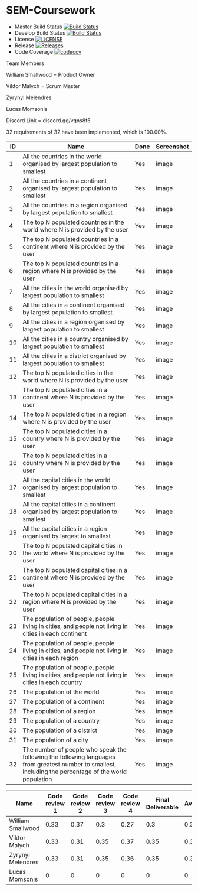# SEM-Coursework

- Master Build Status [![Build Status](https://travis-ci.org/Zynpai/SEM-Coursework.svg?branch=master)](https://travis-ci.org/Zynpai/SEM-Coursework)
- Develop Build Status [![Build Status](https://travis-ci.org/Zynpai/SEM-Coursework.svg?branch=develop)](https://travis-ci.org/Zynpai/SEM-Coursework)
- License [![LICENSE](https://img.shields.io/github/license/Zynpai/SEM-coursework.svg?style=flat-square)](https://github.com/Zynpai/SEM-Coursework/tree/master/LICENSE)
- Release [![Releases](https://img.shields.io/github/release/Zynpai/SEM-Coursework/all.svg?style=flat-square)](https://github.com/Zynpai/SEM-Courswork/releases)
- Code Coverage [![codecov](https://codecov.io/gh/VMalych/sem/branch/master/graph/badge.svg)](https://codecov.io/gh/Zynpai/SEM-Coursework)

Team Members

William Smallwood = Product Owner

Viktor Malych = Scrum Master

Zyrynyl Melendres

Lucas Momsonis

Discord Link = discord.gg/vqns8f5


32 requirements of 32 have been implemented, which is 100.00%.

ID | Name | Done | Screenshot
---|------|------|-----------
1 | All the countries in the world organised by largest population to smallest | Yes | image
2 | All the countries in a continent organised by largest population to smallest | Yes | image
3 | All the countries in a region organised by largest population to smallest | Yes | image
4 | The top N populated countries in the world where N is provided by the user | Yes | image
5 | The top N populated countries in a continent where N is provided by the user | Yes | image
6 | The top N populated countries in a region where N is provided by the user | Yes | image
7 | All the cities in the world organised by largest population to smallest | Yes | image
8 | All the cities in a continent organised by largest population to smallest | Yes | image
9 | All the cities in a region organised by largest population to smallest | Yes | image
10 | All the cities in a country organised by largest population to smallest | Yes | image
11 | All the cities in a district organised by largest population to smallest | Yes | image
12 | The top N populated cities in the world where N is provided by the user | Yes | image
13 | The top N populated cities in a continent where N is provided by the user | Yes | image
14 | The top N populated cities in a region where N is provided by the user | Yes | image
15 | The top N populated cities in a country where N is provided by the user | Yes | image
16 | The top N populated cities in a country where N is provided by the user | Yes | image
17 | All the capital cities in the world organised by largest population to smallest | Yes | image
18 | All the capital cities in a continent organised by largest population to smallest | Yes | image
19 | All the capital cities in a region organised by largest to smallest | Yes | image
20 | The top N populated capital cities in the world where N is provided by the user | Yes | image
21 | The top N populated capital cities in a continent where N is provided by the user | Yes | image
22 | The top N populated capital cities in a region where N is provided by the user | Yes | image
23 | The population of people, people living in cities, and people not living in cities in each continent | Yes | image
24 | The population of people, people living in cities, and people not living in cities in each region | Yes | image
25 | The population of people, people living in cities, and people not living in cities in each country | Yes | image
26 | The population of the world | Yes | image
27 | The population of a continent | Yes | image
28 | The population of a region | Yes | image
29 | The population of a country | Yes | image
30 | The population of a district | Yes | image
31 | The population of a city | Yes | image
32 | The number of people who speak the following the following languages from greatest number to smallest, including the percentage of the world population | Yes | image

Name | Code review 1 | Code review 2 | Code review 3 | Code review 4 | Final Deliverable | Average 
-----|---------------|---------------|---------------|---------------|-------------------|---------
William Smallwood | 0.33 | 0.37 | 0.3 | 0.27 | 0.3 | 0.31
Viktor Malych | 0.33 | 0.31 | 0.35 | 0.37 | 0.35 | 0.35
Zyrynyl Melendres | 0.33 | 0.31 | 0.35 | 0.36 | 0.35 | 0.34
Lucas Momsonis | 0 | 0 | 0 | 0 | 0 | 0 
